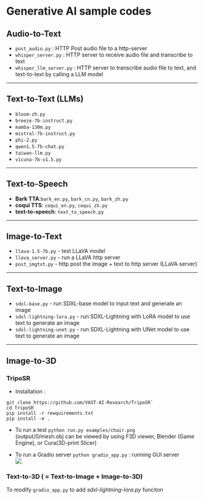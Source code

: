 # Generative AI sample codes

## Audio-to-Text
* `post_audio.py` : HTTP Post audio file to a http-server
* `whisper_server.py` : HTTP server to receive audio file and transcribe to text
* `whisper_llm_server.py` : HTTP server to transcribe audio file to text, and text-to-text by calling a LLM model

---
## Text-to-Text (LLMs)
* `bloom-zh.py`
* `breeze-7b-instruct.py`
* `mamba-130m.py`
* `mistral-7b-instruct.py`
* `phi-2.py`
* `qwen1.5-7b-chat.py`
* `taiwan-llm.py`
* `vicuna-7b-v1.5.py`

---
## Text-to-Speech

* **Bark TTA**:`bark_en.py`, `bark_cn.py`, `bark_zh.py`
* **coqui TTS**: `coqui_en.py`, `coqui_zh.py`
* **text-to-speech**: `text_to_speech.py`

---
## Image-to-Text
* `llava-1.5-7b.py` - test LLaVA model
* `llava_server.py` - run a LLaVA http server
* `post_imgtxt.py`  - http post the image + text to http server (LLaVA server)

---
## Text-to-Image 
* `sdxl-base.py` - run SDXL-base model to input text and generate an image
* `sdxl-lightning-lora.py` - run SDXL-Lightning with LoRA model to use text to generate an image
* `sdxl-lightning-unet.py` - run SDXL-Lightning with UNet model to use text to generate an image

---
## Image-to-3D

### TripoSR

* Installation :
```
git clone https://github.com/VAST-AI-Research/TripoSR`
cd TripoSR
pip install -r rewquirements.txt
pip install -e .
```
* To run a test
`python run.py examples/chair.png`<br>
(output/0/mesh.obj can be viewed by using F3D viewer, Blender (Game Engine), or Cura(3D-print Slicer)<br>

* To run a Gradio server 
`python gradio_app.py` : running GUI server<br>
![](https://github.com/rkuo2000/GenAI/blob/main/assets/TripoSR_gradio_server.png?raw=true)

### Text-to-3D ( = Text-to-Image + Image-to-3D)
To modify `gradio_app.py` to add *sdxl-lightning-lora.py* funciton




